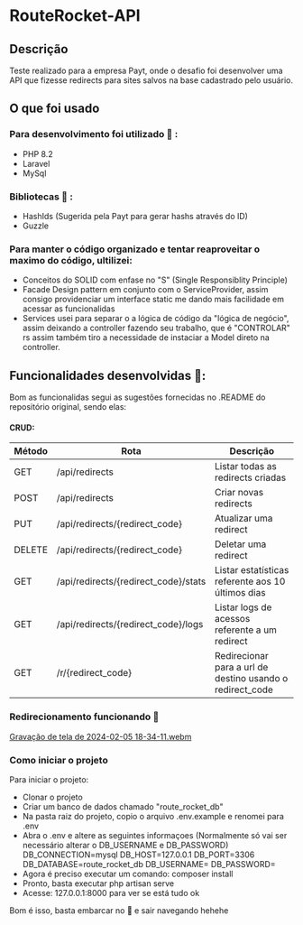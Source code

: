 # RouteRocket-API

## Descrição
Teste realizado para a empresa Payt, onde o desafio foi desenvolver uma API que fizesse redirects para sites salvos na base cadastrado pelo usuário.

## O que foi usado
### Para desenvolvimento foi utilizado 🧰 :
- PHP 8.2
- Laravel
- MySql
  
### Bibliotecas 📖 :
 - HashIds (Sugerida pela Payt para gerar hashs através do ID)
 - Guzzle

### Para manter o código organizado e tentar reaproveitar o maximo do código, ultilizei:
- Conceitos do SOLID com enfase no "S" (Single Responsiblity Principle)
- Facade Design pattern em conjunto com o ServiceProvider, assim consigo providenciar um interface static
me dando mais facilidade em acessar as funcionalidas
- Services usei para separar o a lógica de código da "lógica de negócio", assim deixando a controller fazendo seu trabalho, que é "CONTROLAR" rs
assim também tiro a necessidade de instaciar a Model direto na controller.

## Funcionalidades desenvolvidas 👷:
Bom as funcionalidas segui as sugestões fornecidas no .README do repositório original, sendo elas:

#### CRUD:
| Método  | Rota                                  | Descrição                          |
|---------|---------------------------------------|------------------------------------|
| GET     | /api/redirects                        | Listar todas as redirects criadas  |
| POST    | /api/redirects                        | Criar novas redirects              |
| PUT     | /api/redirects/{redirect_code}        | Atualizar uma redirect             |
| DELETE  | /api/redirects/{redirect_code}        | Deletar uma redirect               |
| GET     | /api/redirects/{redirect_code}/stats  | Listar estatísticas referente aos 10 últimos dias         |
| GET     | /api/redirects/{redirect_code}/logs   | Listar logs de acessos referente a um redirect            |
| GET     | /r/{redirect_code}                    | Redirecionar para a url de destino usando o redirect_code |

### Redirecionamento funcionando 🚀
[Gravação de tela de 2024-02-05 18-34-11.webm](https://github.com/MatheusVCosta/payt/assets/38003078/36baec45-b28c-4743-aa13-376f9c0304c9)

### Como iniciar o projeto
Para iniciar o projeto:
- Clonar o projeto
- Criar um banco de dados chamado "route_rocket_db"
- Na pasta raiz do projeto, copio o arquivo .env.example e renomei para .env
- Abra o .env e altere as seguintes informaçoes (Normalmente só vai ser necessário alterar o DB_USERNAME e DB_PASSWORD)
    DB_CONNECTION=mysql
    DB_HOST=127.0.0.1
    DB_PORT=3306
    DB_DATABASE=route_rocket_db
    DB_USERNAME=
    DB_PASSWORD=
- Agora é preciso executar um comando: composer install
- Pronto, basta executar php artisan serve
- Acesse: 127.0.0.1:8000 para ver se está tudo ok

Bom é isso, basta embarcar no 🚀 e sair navegando hehehe



    
